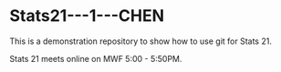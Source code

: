 # Stats21---1---CHEN
This is a demonstration repository to show how to use git for Stats 21.

Stats 21 meets online on MWF 5:00 - 5:50PM.
